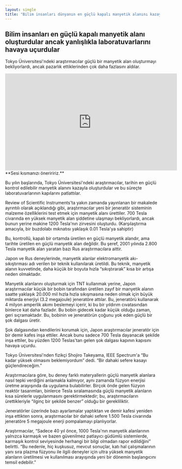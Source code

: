 ```yaml
---
layout: single
title: "Bilim insanları dünyanın en güçlü kapalı manyetik alanını kazayla oluşturdular ve laboratuvarları havaya uçtu"
---
```

Bilim insanları en güçlü kapalı manyetik alanı oluşturdular ancak yanlışlıkla laboratuvarlarını havaya uçurdular
-
Tokyo Üniversitesi'ndeki araştırmacılar güçlü bir manyetik alan oluşturmayı bekliyorlardı, ancak pazarlık ettiklerinden çok daha fazlasını aldılar.

<iframe width="560" height="315" src="https://www.youtube.com/embed/Hsu6FG_3adU" frameborder="0" allow="accelerometer; autoplay; encrypted-media; gyroscope; picture-in-picture" allowfullscreen></iframe>                                                                
**Sesi kısmanızı öneriririz.**

Bu yılın başlarında, Tokyo Üniversitesi'ndeki araştırmacılar, tarihin en güçlü kontrol edilebilir manyetik alanını kazayla oluşturdular ve bu süreçte laboratuvarlarının kapılarını patlattılar.

Review of Scientific Instruments'ta yakın zamanda yayınlanan bir makalede ayrıntılı olarak açıklandığı gibi, araştırmacılar yeni bir jeneratör sisteminin malzeme özelliklerini test etmek için manyetik alanı ürettiler. 700 Tesla civarında en yüksek manyetik alan şiddetine ulaşmayı bekliyorlardı, ancak bunun yerine makine 1200 Tesla'nın zirvesini oluşturdu. (Karşılaştırma amacıyla, bir buzdolabı mıknatısı yaklaşık 0.01 Tesla'ya sahiptir)

Bu, kontrollü, kapalı bir ortamda üretilen en güçlü manyetik alandır, ama tarihte üretilen en güçlü manyetik alan değildir. Bu şeref, 2001 yılında 2.800 Tesla manyetik alan yaratan bazı Rus araştırmacılara aittir.

Japon ve Rus deneylerinde, manyetik alanlar elektromanyetik akı-sıkıştırması adı verilen bir teknik kullanılarak üretildi. Bu teknik, manyetik alanın kuvvetinde, daha küçük bir boyuta hızla “sıkıştırarak” kısa bir artışa neden olmaktadır.

Manyetik alanlarını oluşturmak için TNT kullanmak yerine, Japon araştırmacılar küçük bir bobin tarafından üretilen zayıf bir manyetik alanın saatte yaklaşık 20.000 mil hızla hızla sıkışmasına neden olmak için büyük miktarda enerjiyi (3.2 megajoule) jeneratöre attılar. Bu, jeneratörü kullanarak 4 milyon amperlik akımı beslemeyi içerir, ki bu bir yıldırım cıvatasından binlerce kat daha fazladır. Bu bobin gidecek kadar küçük olduğu zaman, geri sıçramaktadır. Bu, bobinin ve jeneratörün çoğunu yok eden güçlü bir şok dalgası üretir.

<script async src="//pagead2.googlesyndication.com/pagead/js/adsbygoogle.js"></script>
<ins class="adsbygoogle"
     style="display:block; text-align:center;"
     data-ad-layout="in-article"
     data-ad-format="fluid"
     data-ad-client="ca-pub-7868661326160958"
     data-ad-slot="3072558811"></ins>
<script>
     (adsbygoogle = window.adsbygoogle || []).push({});
</script>

Şok dalgasından kendilerini korumak için, Japon araştırmacılar jeneratör için bir demir kafes inşa ettiler. Ancak bunu sadece 700 Tesla dayanacak şekilde inşa ettiler, bu yüzden 1200 Teslas'tan gelen şok dalgası kapının kapısını havaya uçurdu.

Tokyo Üniversitesi'nden fizikçi Shojiro Takeyama, IEEE Spectrum'a “Bu kadar yüksek olmasını beklemiyordum” dedi. “Bir dahaki sefere kasayı güçlendireceğim.”

Araştırmacılara göre, bu deney farklı materyallerin güçlü manyetik alanlara nasıl tepki verdiğini anlamakla kalmıyor, aynı zamanda füzyon enerjisi üretme arayışında da uygulama bulabilirler. Birçok önde gelen füzyon reaktör tasarımları, binlerce Tesla sıralamasında güçlü manyetik alanların kısa sürelerle uygulanmasını gerektirmektedir; bu, araştırmacıların ürettikleriyle “ilginç bir şekilde benzer” olduğu bir gerekliliktir.

Jeneratörler üzerinde bazı ayarlamalar yaptıktan ve demir kafesi yeniden inşa ettikten sonra, araştırmacılar bir dahaki sefere 1.500 Tesla civarında jeneratöre 5 megajoule enerji pompalamayı planlıyorlar.

Araştırmacılar, “Sadece 40 yıl önce, 1000 Tesla'nın manyetik alanlarının yalnızca karmaşık ve bazen güvenilmez patlayıcı güdümlü sistemlerde, karmaşık kontrol seviyesinde herhangi bir bilgi olmadan rapor edildiğini” belirtti. “Bu nedenle, hiç kuşkusuz, mevcut sonuçlar, katı hal çalışmalarının yanı sıra plazma füzyonu ile ilgili deneyler için ultra yüksek manyetik alanların üretilmesi ve kullanılması arayışında yeni bir dönemin başlangıcını temsil edebilir.”
